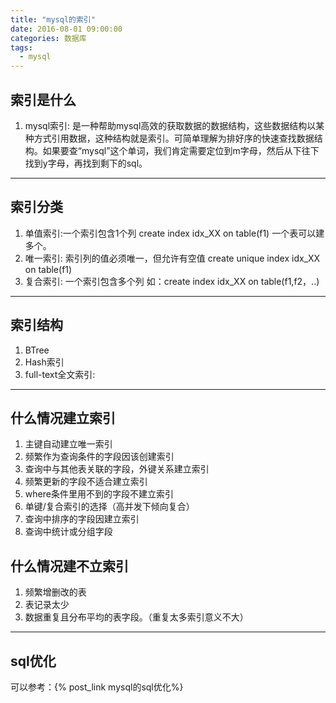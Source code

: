 ```yaml
---
title: "mysql的索引"
date: 2016-08-01 09:00:00
categories: 数据库
tags:
  - mysql
---
```


## 索引是什么

1. mysql索引:
   是一种帮助mysql高效的获取数据的数据结构，这些数据结构以某种方式引用数据，这种结构就是索引。可简单理解为排好序的快速查找数据结构。如果要查“mysql”这个单词，我们肯定需要定位到m字母，然后从下往下找到y字母，再找到剩下的sql。

----------

## 索引分类

1. 单值索引:一个索引包含1个列 create index idx_XX on table(f1) 一个表可以建多个。
2. 唯一索引: 索引列的值必须唯一，但允许有空值 create unique index idx_XX on table(f1)
3. 复合索引: 一个索引包含多个列 如：create index idx_XX on table(f1,f2，..)

----------

## 索引结构

1. BTree
2. Hash索引
3. full-text全文索引:

----------

## 什么情况建立索引

1. 主键自动建立唯一索引
2. 频繁作为查询条件的字段因该创建索引
3. 查询中与其他表关联的字段，外键关系建立索引
4. 频繁更新的字段不适合建立索引
5. where条件里用不到的字段不建立索引
6. 单键/复合索引的选择（高并发下倾向复合）
7. 查询中排序的字段因建立索引
8. 查询中统计或分组字段

## 什么情况建不立索引

1. 频繁增删改的表
2. 表记录太少
3. 数据重复且分布平均的表字段。（重复太多索引意义不大）

----------

## sql优化

可以参考：{% post_link mysql的sql优化%}
